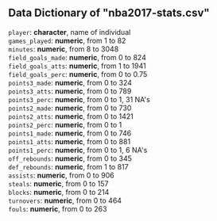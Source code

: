 ## Data Dictionary of "nba2017-stats.csv"    

`player`: **character**, name of individual   
`games_played`: **numeric**, from 1 to 82   
`minutes`: **numeric**, from 8 to 3048    
`field_goals_made`: **numeric**, from 0 to 824    
`field_goals_atts`: **numeric**, from 1 to 1941   
`field_goals_perc`: **numeric**, from 0 to 0.75   
`points3_made`: **numeric**, from 0 to 324    
`points3_atts`: **numeric**, from 0 to 789    
`points3_perc`: **numeric**, from 0 to 1, 31 NA's   
`points2_made`: **numeric**, from 0 to 730    
`points2_atts`: **numeric**, from 0 to 1421   
`points2_perc`: **numeric**, from 0 to 1    
`points1_made`: **numeric**, from 0 to 746    
`points1_atts`: **numeric**, from 0 to 881    
`points1_perc`: **numeric**, from 0 to 1, 6 NA's    
`off_rebounds`: **numeric**, from 0 to 345    
`def_rebounds`: **numeric**, from 1 to 817    
`assists`: **numeric**, from 0 to 906   
`steals`: **numeric**, from 0 to 157    
`blocks`: **numeric**, from 0 to 214    
`turnovers`: **numeric**, from 0 to 464   
`fouls`: **numeric**, from 0 to 263   